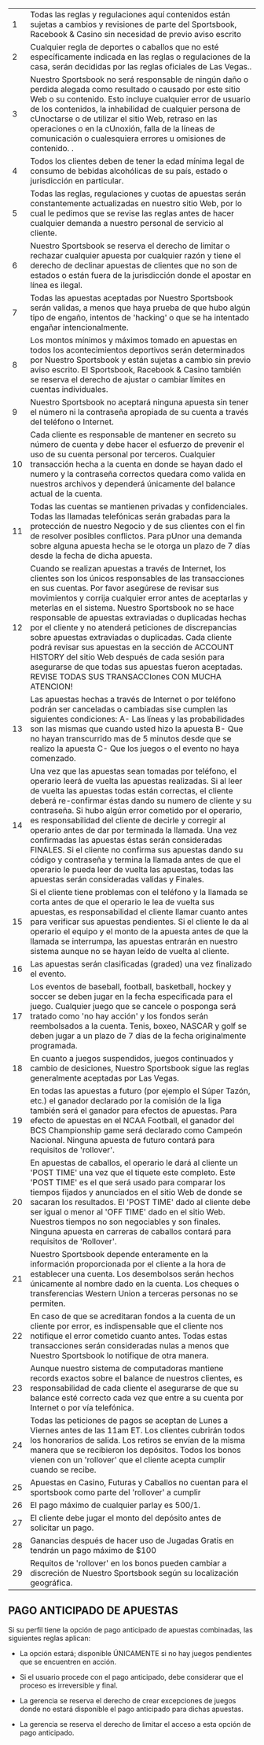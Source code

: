 <table class="terminos">
<tbody>
<tr><td> 1 </td>
<td>Todas las reglas y regulaciones aquí contenidos están sujetas a cambios y revisiones de parte del Sportsbook, Racebook &amp; Casino sin necesidad de previo aviso escrito</td>
</tr><tr><td> 2 </td>
<td>Cualquier regla de deportes o caballos que no esté específicamente indicada en las reglas o regulaciones de la casa, serán decididas por las reglas oficiales de Las Vegas..</td>
</tr><tr><td> 3 </td>
<td>Nuestro Sportsbook no será responsable de ningún daño o perdida alegada como resultado o causado por este sitio Web o su contenido. Esto incluye cualquier error de usuario de los contenidos, la inhabilidad de cualquier persona de cUnoctarse o de utilizar el sitio Web, retraso en las operaciones o en la cUnoxión, falla de la líneas de comunicación o cualesquiera errores u omisiones de contenido. .</td>
</tr><tr><td> 4 </td>
<td>Todos los clientes deben de tener la edad mínima legal de consumo de bebidas alcohólicas de su país, estado o jurisdicción en particular.</td>
</tr><tr><td> 5 </td>
<td>Todas las reglas, regulaciones y cuotas de apuestas serán constantemente actualizadas en nuestro sitio Web, por lo cual le pedimos que se revise las reglas antes de hacer cualquier demanda a nuestro personal de servicio al cliente.</td>
</tr><tr><td> 6 </td>
<td>Nuestro Sportsbook se reserva el derecho de limitar o rechazar cualquier apuesta por cualquier razón y tiene el derecho de declinar apuestas de clientes que no son de estados o están fuera de la jurisdicción donde el apostar en línea es ilegal.</td>
</tr><tr><td> 7 </td>
<td>Todas las apuestas aceptadas por Nuestro Sportsbook serán validas, a menos que haya prueba de que hubo algún tipo de engaño, intentos de 'hacking' o que se ha intentado engañar intencionalmente.</td>
</tr><tr><td> 8 </td>
<td>Los montos mínimos y máximos tomado en apuestas en todos los acontecimientos deportivos serán determinados por Nuestro Sportsbook y están sujetas a cambio sin previo aviso escrito. El Sportsbook, Racebook &amp; Casino también se reserva el derecho de ajustar o cambiar límites en cuentas individuales.</td>
</tr><tr><td> 9 </td>
<td>Nuestro Sportsbook no aceptará ninguna apuesta sin tener el número ni la contraseña apropiada de su cuenta a través del teléfono o Internet.</td>
</tr><tr><td> 10 </td>
<td>Cada cliente es responsable de mantener en secreto su número de cuenta y debe hacer el esfuerzo de prevenir el uso de su cuenta personal por terceros. Cualquier transacción hecha a la cuenta en donde se hayan dado el numero y la contraseña correctos quedara como valida en nuestros archivos y dependerá únicamente del balance actual de la cuenta.</td>
</tr><tr><td> 11 </td>
<td>Todas las cuentas se mantienen privadas y confidenciales. Todas las llamadas telefónicas serán grabadas para la protección de nuestro Negocio y de sus clientes con el fin de resolver posibles conflictos. Para pUnor una demanda sobre alguna apuesta hecha se le otorga un plazo de 7 días desde la fecha de dicha apuesta.</td>
</tr><tr><td> 12 </td>
<td>Cuando se realizan apuestas a través de Internet, los clientes son los únicos responsables de las transacciones en sus cuentas. Por favor asegúrese de revisar sus movimientos y corrija cualquier error antes de aceptarlas y meterlas en el sistema. Nuestro Sportsbook no se hace responsable de apuestas extraviadas o duplicadas hechas por el cliente y no atenderá peticiones de discrepancias sobre apuestas extraviadas o duplicadas. Cada cliente podrá revisar sus apuestas en la sección de ACCOUNT HISTORY del sitio Web después de cada sesión para asegurarse de que todas sus apuestas fueron aceptadas. REVISE TODAS SUS TRANSACCIones CON MUCHA ATENCION!</td>
</tr><tr><td> 13 </td>
<td>Las apuestas hechas a través de Internet o por teléfono podrán ser canceladas o cambiadas sise cumplen las siguientes condiciones: A- Las líneas y las probabilidades son las mismas que cuando usted hizo la apuesta B- Que no hayan transcurrido mas de 5 minutos desde que se realizo la apuesta C- Que los juegos o el evento no haya comenzado.</td>
</tr><tr><td> 14 </td>
<td>Una vez que las apuestas sean tomadas por teléfono, el operario leerá de vuelta las apuestas realizadas. Si al leer de vuelta las apuestas todas están correctas, el cliente deberá re-confirmar éstas dando su numero de cliente y su contraseña. Si hubo algún error cometido por el operario, es responsabilidad del cliente de decirle y corregir al operario antes de dar por terminada la llamada. Una vez confirmadas las apuestas éstas serán consideradas FINALES. Si el cliente no confirma sus apuestas dando su código y contraseña y termina la llamada antes de que el operario le pueda leer de vuelta las apuestas, todas las apuestas serán consideradas validas y Finales.</td>
</tr><tr><td> 15 </td>
<td>Si el cliente tiene problemas con el teléfono y la llamada se corta antes de que el operario le lea de vuelta sus apuestas, es responsabilidad el cliente llamar cuanto antes para verificar sus apuestas pendientes. Si el cliente le da al operario el equipo y el monto de la apuesta antes de que la llamada se interrumpa, las apuestas entrarán en nuestro sistema aunque no se hayan leído de vuelta al cliente.</td>
</tr><tr><td> 16 </td>
<td>Las apuestas serán clasificadas (graded) una vez finalizado el evento.</td>
</tr><tr><td> 17 </td>
<td>Los eventos de baseball, football, basketball, hockey y soccer se deben jugar en la fecha especificada para el juego. Cualquier juego que se cancele o posponga será tratado como 'no hay acción' y los fondos serán reembolsados a la cuenta. Tenis, boxeo, NASCAR y golf se deben jugar a un plazo de 7 días de la fecha originalmente programada.</td>
</tr><tr><td> 18 </td>
<td>En cuanto a juegos suspendidos, juegos continuados y cambio de desiciones, Nuestro Sportsbook sigue las reglas generalmente aceptadas por Las Vegas.</td>
</tr><tr><td> 19 </td>
<td>En todas las apuestas a futuro (por ejemplo el Súper Tazón, etc.) el ganador declarado por la comisión de la liga también será el ganador para efectos de apuestas. Para efecto de apuestas en el NCAA Football, el ganador del BCS Championship game será declarado como Campeón Nacional. Ninguna apuesta de futuro contará para requisitos de 'rollover'.</td>
</tr><tr><td> 20 </td>
<td>En apuestas de caballos, el operario le dará al cliente un 'POST TIME' una vez que el tiquete este completo. Este 'POST TIME' es el que será usado para comparar los tiempos fijados y anunciados en el sitio Web de donde se sacaran los resultados. El 'POST TIME' dado al cliente debe ser igual o menor al 'OFF TIME' dado en el sitio Web. Nuestros tiempos no son negociables y son finales. Ninguna apuesta en carreras de caballos contará para requisitos de 'Rollover'.</td>
</tr><tr><td> 21 </td>
<td>Nuestro Sportsbook depende enteramente en la información proporcionada por el cliente a la hora de establecer una cuenta. Los desembolsos serán hechos únicamente al nombre dado en la cuenta. Los cheques o transferencias Western Union a terceras personas no se permiten.</td>
</tr><tr><td> 22 </td>
<td>En caso de que se acreditaran fondos a la cuenta de un cliente por error, es indispensable que el cliente nos notifique el error cometido cuanto antes. Todas estas transacciones serán consideradas nulas a menos que Nuestro Sportsbook lo notifique de otra manera.</td>
</tr><tr><td> 23 </td>
<td>Aunque nuestro sistema de computadoras mantiene records exactos sobre el balance de nuestros clientes, es responsabilidad de cada cliente el asegurarse de que su balance esté correcto cada vez que entre a su cuenta por Internet o por vía telefónica.</td>
</tr><tr><td> 24 </td>
<td>Todas las peticiones de pagos se aceptan de Lunes a Viernes antes de las 11am ET. Los clientes cubrirán todos los honorarios de salida. Los retiros se envían de la misma manera que se recibieron los depósitos. Todos los bonos vienen con un 'rollover' que el cliente acepta cumplir cuando se recibe.</td>
</tr><tr><td> 25 </td>
<td>Apuestas en Casino, Futuras y Caballos no cuentan para el sportsbook como parte del 'rollover' a cumplir</td>
</tr><tr><td> 26 </td>
<td>El pago máximo de cualquier parlay es 500/1.</td>
</tr><tr><td> 27 </td>
<td>El cliente debe jugar el monto del depósito antes de solicitar un pago.</td>
</tr><tr><td> 28 </td>
<td>Ganancias después de hacer uso de Jugadas Gratis en tendrán un pago máximo de $100</td>
</tr><tr><td> 29 </td>
<td>Requitos de 'rollover' en los bonos pueden cambiar a discreción de Nuestro Sportsbook según su localización geográfica. </td>
</tr></tbody></table>

## PAGO ANTICIPADO DE APUESTAS

Si su perfil tiene la opción de pago anticipado de apuestas combinadas, las siguientes reglas aplican:

- La opción estará; disponible ÚNICAMENTE si no hay juegos pendientes que se encuentren en acción.

- Si el usuario procede con el pago anticipado, debe considerar que el proceso es irreversible y final.

- La gerencia se reserva el derecho de crear excepciones de juegos donde no estará disponible el pago anticipado para dichas apuestas.

- La gerencia se reserva el derecho de limitar el acceso a esta opción de pago anticipado.